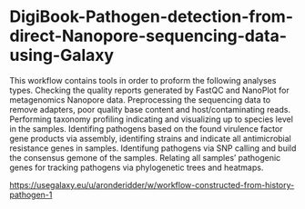 # DigiBook-Pathogen-detection-from-direct-Nanopore-sequencing-data-using-Galaxy
This workflow contains tools in order to proform the following analyses types. Checking the quality reports generated by FastQC and NanoPlot for metagenomics Nanopore data. Preprocessing the sequencing data to remove adapters, poor quality base content and host/contaminating reads. Performing taxonomy profiling indicating and visualizing up to species level in the samples. Identifing pathogens based on the found virulence factor gene products via assembly, identifing strains and indicate all antimicrobial resistance genes in samples. Identifung pathogens via SNP calling and build the consensus gemone of the samples. Relating all samples’ pathogenic genes for tracking pathogens via phylogenetic trees and heatmaps.

https://usegalaxy.eu/u/aronderidder/w/workflow-constructed-from-history-pathogen-1

